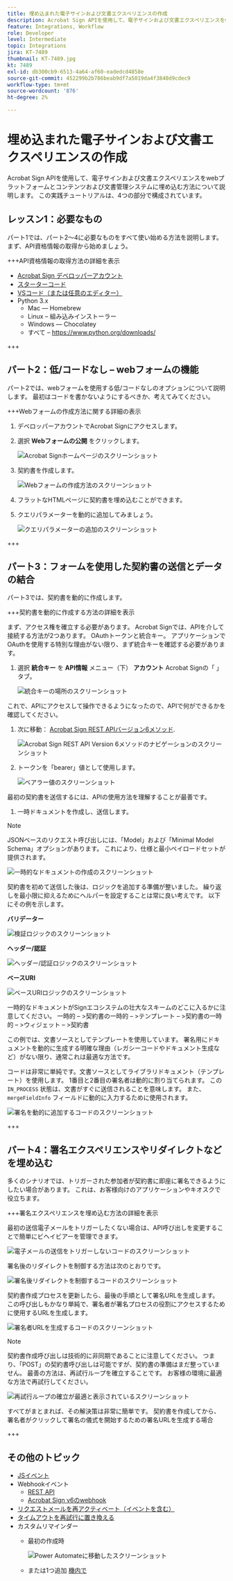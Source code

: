 ```yaml
---
title: 埋め込まれた電子サインおよび文書エクスペリエンスの作成
description: Acrobat Sign APIを使用して、電子サインおよび文書エクスペリエンスをwebプラットフォームとコンテンツおよび文書管理システムに埋め込む方法について説明します
feature: Integrations, Workflow
role: Developer
level: Intermediate
topic: Integrations
jira: KT-7489
thumbnail: KT-7489.jpg
kt: 7489
exl-id: db300cb9-6513-4a64-af60-eadedcd4858e
source-git-commit: 452299b2b786beab9df7a5019da4f3840d9cdec9
workflow-type: tm+mt
source-wordcount: '876'
ht-degree: 2%

---
```


# 埋め込まれた電子サインおよび文書エクスペリエンスの作成

Acrobat Sign APIを使用して、電子サインおよび文書エクスペリエンスをwebプラットフォームとコンテンツおよび文書管理システムに埋め込む方法について説明します。 この実践チュートリアルは、4つの部分で構成されています。

## レッスン1：必要なもの

パート1では、パート2～4に必要なものをすべて使い始める方法を説明します。 まず、API資格情報の取得から始めましょう。

+++API資格情報の取得方法の詳細を表示

* [Acrobat Sign デベロッパーアカウント](https://acrobat.adobe.com/jp/ja/sign/developer-form.html)
* [スターターコード](https://github.com/benvanderberg/adobe-sign-api-tutorial)
* [VSコード（または任意のエディター）](https://code.visualstudio.com)
* Python 3.x
   * Mac — Homebrew
   * Linux – 組み込みインストーラー
   * Windows — Chocolatey
   * すべて – https://www.python.org/downloads/

+++

## パート2：低/コードなし – webフォームの機能

パート2では、webフォームを使用する低/コードなしのオプションについて説明します。 最初はコードを書かないようにするべきか、考えてみてください。

+++Webフォームの作成方法に関する詳細の表示

1. デベロッパーアカウントでAcrobat Signにアクセスします。

1. 選択 **Webフォームの公開** をクリックします。

   ![Acrobat Signホームページのスクリーンショット](assets/embeddedesignature/embed_1.png)

1. 契約書を作成します。

   ![Webフォームの作成方法のスクリーンショット](assets/embeddedesignature/embed_2.png)

1. フラットなHTMLページに契約書を埋め込むことができます。

1. クエリパラメーターを動的に追加してみましょう。

   ![クエリパラメーターの追加のスクリーンショット](assets/embeddedesignature/embed_3.png)

+++

## パート3：フォームを使用した契約書の送信とデータの結合

パート3では、契約書を動的に作成します。

+++契約書を動的に作成する方法の詳細を表示

まず、アクセス権を確立する必要があります。 Acrobat Signでは、APIを介して接続する方法が2つあります。 OAuthトークンと統合キー。 アプリケーションでOAuthを使用する特別な理由がない限り、まず統合キーを確認する必要があります。

1. 選択 **統合キー** を **API情報** メニュー（下） **アカウント** Acrobat Signの「 」タブ。

   ![統合キーの場所のスクリーンショット](assets/embeddedesignature/embed_4.png)

これで、APIにアクセスして操作できるようになったので、APIで何ができるかを確認してください。

1. 次に移動： [Acrobat Sign REST APIバージョン6メソッド](http://adobesign.com/public/docs/restapi/v6).

   ![Acrobat Sign REST API Version 6メソッドのナビゲーションのスクリーンショット](assets/embeddedesignature/embed_5.png)

1. トークンを「bearer」値として使用します。

   ![ベアラー値のスクリーンショット](assets/embeddedesignature/embed_6.png)

最初の契約書を送信するには、APIの使用方法を理解することが最善です。

1. 一時ドキュメントを作成し、送信します。

>[!NOTE]
>
>JSONベースのリクエスト呼び出しには、「Model」および「Minimal Model Schema」オプションがあります。 これにより、仕様と最小ペイロードセットが提供されます。

![一時的なドキュメントの作成のスクリーンショット](assets/embeddedesignature/embed_7.png)

契約書を初めて送信した後は、ロジックを追加する準備が整いました。 繰り返しを最小限に抑えるためにヘルパーを設定することは常に良い考えです。 以下にその例を示します。

**バリデーター**

![検証ロジックのスクリーンショット](assets/embeddedesignature/embed_8.png)

**ヘッダー/認証**

![ヘッダー/認証ロジックのスクリーンショット](assets/embeddedesignature/embed_9.png)

**ベースURI**

![ベースURIロジックのスクリーンショット](assets/embeddedesignature/embed_10.png)

一時的なドキュメントがSignエコシステムの壮大なスキームのどこに入るかに注意してください。
一時的 – >契約書の一時的 – >テンプレート – >契約書の一時的 – >ウィジェット – >契約書

この例では、文書ソースとしてテンプレートを使用しています。 署名用にドキュメントを動的に生成する明確な理由（レガシーコードやドキュメント生成など）がない限り、通常これは最適な方法です。

コードは非常に単純です。文書ソースとしてライブラリドキュメント（テンプレート）を使用します。 1番目と2番目の署名者は動的に割り当てられます。 この `IN_PROCESS` 状態は、文書がすぐに送信されることを意味します。 また、 `mergeFieldInfo` フィールドに動的に入力するために使用されます。

![署名を動的に追加するコードのスクリーンショット](assets/embeddedesignature/embed_11.png)

+++

## パート4：署名エクスペリエンスやリダイレクトなどを埋め込む

多くのシナリオでは、トリガーされた参加者が契約書に即座に署名できるようにしたい場合があります。 これは、お客様向けのアプリケーションやキオスクで役立ちます。

+++署名エクスペリエンスを埋め込む方法の詳細を表示

最初の送信電子メールをトリガーしたくない場合は、API呼び出しを変更することで簡単にビヘイビアーを管理できます。

![電子メールの送信をトリガーしないコードのスクリーンショット](assets/embeddedesignature/embed_12.png)

署名後のリダイレクトを制御する方法は次のとおりです。

![署名後リダイレクトを制御するコードのスクリーンショット](assets/embeddedesignature/embed_13.png)

契約書作成プロセスを更新したら、最後の手順として署名URLを生成します。 この呼び出しもかなり単純で、署名者が署名プロセスの役割にアクセスするために使用するURLを生成します。

![署名者URLを生成するコードのスクリーンショット](assets/embeddedesignature/embed_14.png)

>[!NOTE]
>
>契約書作成呼び出しは技術的に非同期であることに注意してください。 つまり、「POST」の契約書呼び出しは可能ですが、契約書の準備はまだ整っていません。 最善の方法は、再試行ループを確立することです。 お客様の環境に最適な方法で再試行してください。

![再試行ループの確立が最適と表示されているスクリーンショット](assets/embeddedesignature/embed_15.png)

すべてがまとまれば、その解決策は非常に簡単です。 契約書を作成してから、署名者がクリックして署名の儀式を開始するための署名URLを生成する場合

+++

## その他のトピック

* [JSイベント](https://www.adobe.io/apis/documentcloud/sign/docs.html#!adobedocs/adobe-sign/master/events.md)
* Webhookイベント
   * [REST API](https://sign-acs.na1.echosign.com/public/docs/restapi/v6#!/webhooks/createWebhook)
   * [Acrobat Sign v6のwebhook](https://www.adobe.io/apis/documentcloud/sign/docs.html#!adobedocs/adobe-sign/master/webhooks.md)
* [リクエストメールを再アクティベート（イベントを含む）](https://sign-acs.na1.echosign.com/public/docs/restapi/v6#!/agreements/updateAgreement)
* [タイムアウトを再試行に置き換える](https://stackoverflow.com/questions/23267409/how-to-implement-retry-mechanism-into-python-requests-library)
* カスタムリマインダー
   * 最初の作成時

     ![Power Automateに移動したスクリーンショット](assets/embeddedesignature/embed_16.png)

   * または1つ追加 [機内で](https://sign-acs.na1.echosign.com/public/docs/restapi/v6#!/agreements/createReminderOnParticipant)

